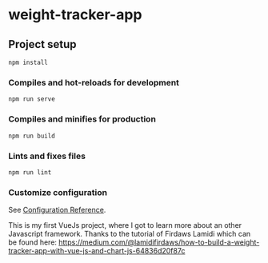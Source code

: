 # weight-tracker-app

## Project setup
```
npm install
```

### Compiles and hot-reloads for development
```
npm run serve
```

### Compiles and minifies for production
```
npm run build
```

### Lints and fixes files
```
npm run lint
```

### Customize configuration
See [Configuration Reference](https://cli.vuejs.org/config/).

This is my first VueJs project, where I got to learn more about an other Javascript framework. Thanks to the tutorial of Firdaws Lamidi which can be found here: https://medium.com/@lamidifirdaws/how-to-build-a-weight-tracker-app-with-vue-js-and-chart-js-64836d20f87c 


